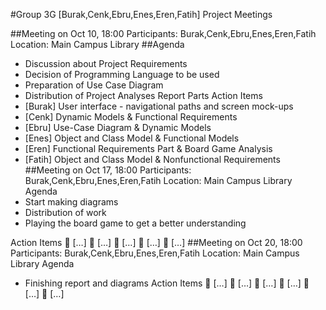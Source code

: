 #Group 3G [Burak,Cenk,Ebru,Enes,Eren,Fatih] Project Meetings

##Meeting on Oct 10, 18:00
Participants: Burak,Cenk,Ebru,Enes,Eren,Fatih
Location: Main Campus Library
##Agenda
- Discussion about Project Requirements
- Decision of Programming Language to be used
- Preparation of Use Case Diagram
- Distribution of Project Analyses Report Parts
Action Items
- [Burak] User interface - navigational paths and screen mock-ups
- [Cenk] Dynamic Models & Functional Requirements
- [Ebru] Use-Case Diagram & Dynamic Models
- [Enes] Object and Class Model & Functional Models
- [Eren] Functional Requirements Part & Board Game Analysis
- [Fatih] Object and Class Model & Nonfunctional Requirements
##Meeting on Oct 17, 18:00
Participants: Burak,Cenk,Ebru,Enes,Eren,Fatih
Location: Main Campus Library
Agenda
- Start making diagrams
- Distribution of work
- Playing the board game to get a better understanding

Action Items
 […]
 […]
 […]
 […]
 […]
##Meeting on Oct 20, 18:00
Participants: Burak,Cenk,Ebru,Enes,Eren,Fatih
Location: Main Campus Library
Agenda
- Finishing report and diagrams
Action Items
 […]
 […]
 […]
 […]
 […]
 […]
